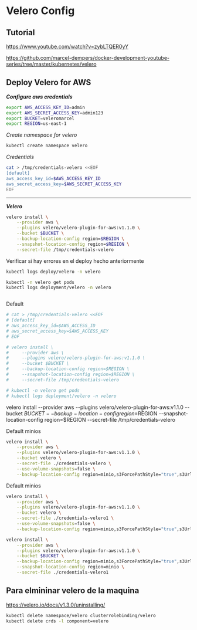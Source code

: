 # Velero Config

## Tutorial
https://www.youtube.com/watch?v=zybLTQER0yY

https://github.com/marcel-dempers/docker-development-youtube-series/tree/master/kubernetes/velero


## Deploy Velero for AWS

**_**Configure** aws credentials_**
``` bash 
export AWS_ACCESS_KEY_ID=admin
export AWS_SECRET_ACCESS_KEY=admin123
export BUCKET=veleromarcel
export REGION=us-east-1
```

_Create namespace for velero_
``` bash 
kubectl create namespace velero
```

_Credentials_
``` bash
cat > /tmp/credentials-velero <<EOF
[default]
aws_access_key_id=$AWS_ACCESS_KEY_ID
aws_secret_access_key=$AWS_SECRET_ACCESS_KEY
EOF
``` 

---
**_Velero_**
``` bash 
velero install \
    --provider aws \
    --plugins velero/velero-plugin-for-aws:v1.1.0 \
    --bucket $BUCKET \
    --backup-location-config region=$REGION \
    --snapshot-location-config region=$REGION \
    --secret-file /tmp/credentials-velero
``` 

Verificar si hay errores en el deploy hecho anteriormente
``` bash
kubectl logs deploy/velero -n velero
```

``` bash 
kubectl -n velero get pods
kubectl logs deployment/velero -n velero
```

```result
```


Default
``` bash 
# cat > /tmp/credentials-velero <<EOF
# [default]
# aws_access_key_id=$AWS_ACCESS_ID
# aws_secret_access_key=$AWS_ACCESS_KEY
# EOF

# velero install \
#     --provider aws \
#     --plugins velero/velero-plugin-for-aws:v1.1.0 \
#     --bucket $BUCKET \
#     --backup-location-config region=$REGION \
#     --snapshot-location-config region=$REGION \
#     --secret-file /tmp/credentials-velero

# kubectl -n velero get pods
# kubectl logs deployment/velero -n velero
```




velero install --provider aws --plugins velero/velero-plugin-for-aws:v1.1.0 --bucket $BUCKET --backup-location-config region=$REGION --snapshot-location-config region=$REGION --secret-file /tmp/credentials-velero



Default minios 
``` bash
velero install \
    --provider aws \
    --plugins velero/velero-plugin-for-aws:v1.1.0 \
    --bucket velero \
    --secret-file ./credentials-velero \
    --use-volume-snapshots=false \
    --backup-location-config region=minio,s3ForcePathStyle="true",s3Url=http://minio.velero.svc:9000    
```

Default minios 
``` bash
velero install \
    --provider aws \
    --plugins velero/velero-plugin-for-aws:v1.1.0 \
    --bucket velero \
    --secret-file ./credentials-velero1 \
    --use-volume-snapshots=false \
    --backup-location-config region=minio,s3ForcePathStyle="true",s3Url=http://localhost:9000
```


``` bash 
velero install \
    --provider aws \
    --plugins velero/velero-plugin-for-aws:v1.1.0 \
    --bucket $BUCKET \
    --backup-location-config region=minio,s3ForcePathStyle="true",s3Url=http://minio.velero.svc:9000   \
    --snapshot-location-config region=minio \
    --secret-file ./credentials-velero1
```

## Para elmininar velero de la maquina
https://velero.io/docs/v1.3.0/uninstalling/

``` bash 
kubectl delete namespace/velero clusterrolebinding/velero
kubectl delete crds -l component=velero
```